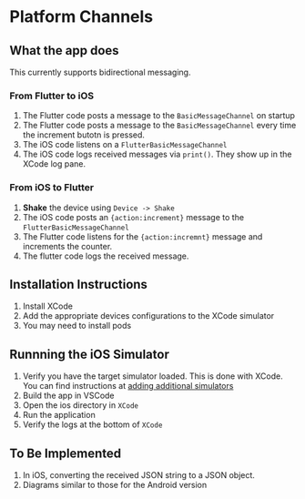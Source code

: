 # Platform Channels

## What the app does

This currently supports bidirectional messaging.

### From Flutter to iOS

1. The Flutter code posts a message to the `BasicMessageChannel` on startup
2. The Flutter code posts a message to the `BasicMessageChannel` every time the increment butotn is pressed.
3. The iOS code listens on a `FlutterBasicMessageChannel`
4. The iOS code logs received messages via `print()`.  They show up in the XCode log pane.

### From iOS to Flutter

1. **Shake** the device using `Device -> Shake`
2. The iOS code posts an `{action:increment}` message to the `FlutterBasicMessageChannel`
3. The Flutter code listens for the `{action:incremnt}` message and increments the counter.
4. The flutter code logs the received message.

## Installation Instructions

1. Install XCode
2. Add the appropriate devices configurations to the XCode simulator
3. You may need to install pods

## Runnning the iOS Simulator

1. Verify you have the target simulator loaded. This is done with XCode. You can find instructions at [adding additional simulators](https://developer.apple.com/documentation/safari-developer-tools/adding-additional-simulators)
2. Build the app in VSCode
3. Open the ios directory in `XCode`
4. Run the application
5. Verify the logs at the bottom of `XCode`

## To Be Implemented

1. In iOS, converting the received JSON string to a JSON object.
2. Diagrams similar to those for the Android version
